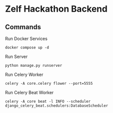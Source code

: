 # Zelf Hackathon Backend


## Commands
Run Docker Services
```
docker compose up -d
```

Run Server
```
python manage.py runserver
```

Run Celery Worker
```
celery -A core.celery flower --port=5555
```

Run Celery Beat Worker
```
celery -A core beat -l INFO --scheduler django_celery_beat.schedulers:DatabaseScheduler
```
